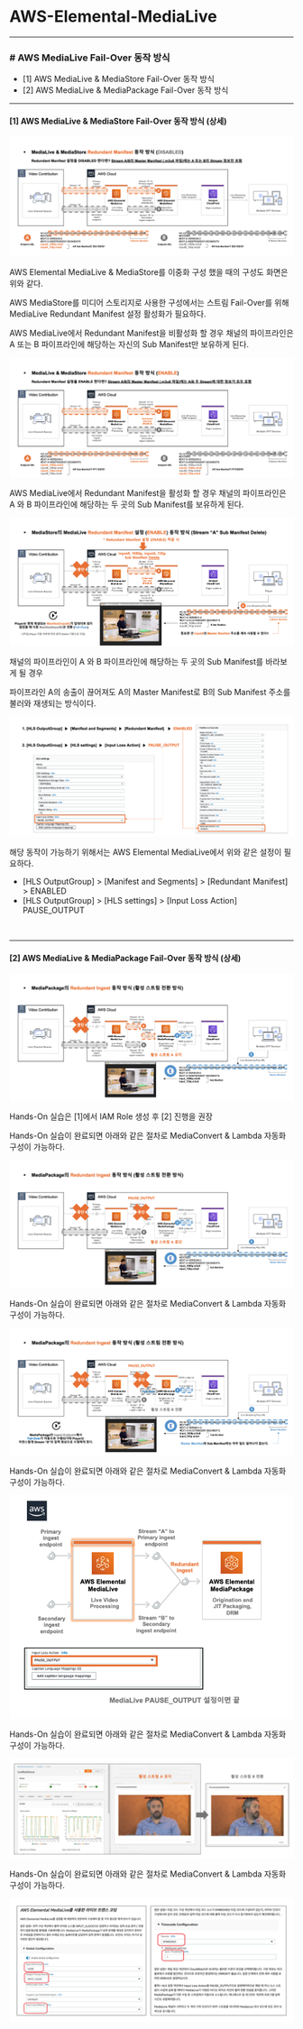 # AWS-Elemental-MediaLive

* * *

### # AWS MediaLive Fail-Over 동작 방식

- [1] AWS MediaLive & MediaStore Fail-Over 동작 방식
- [2] AWS MediaLive & MediaPackage Fail-Over 동작 방식


* * *

#### [1] AWS MediaLive & MediaStore Fail-Over 동작 방식 (상세)


![image](./images/Screen-0.png)

AWS Elemental MediaLive & MediaStore를 이중화 구성 했을 때의 구성도 화면은 위와 같다.

AWS MediaStore를 미디어 스토리지로 사용한 구성에서는 스트림 Fail-Over를 위해 MediaLive Redundant Manifest 설정 활성화가 필요하다.

AWS MediaLive에서 Redundant Manifest을 비활성화 할 경우 채널의 파이프라인은 A 또는 B 파이프라인에 해당하는 자신의 Sub Manifest만 보유하게 된다.




![image](./images/Screen-1.png)

AWS MediaLive에서 Redundant Manifest을 활성화 할 경우 채널의 파이프라인은 A 와 B 파이프라인에 해당하는 두 곳의 Sub Manifest를 보유하게 된다.

![image](./images/Screen-2.png)

채널의 파이프라인이 A 와 B 파이프라인에 해당하는 두 곳의 Sub Manifest를 바라보게 될 경우

파이프라인 A의 송출이 끊어져도 A의 Master Manifest로 B의 Sub Manifest 주소를 불러와 재생되는 방식이다.


![image](./images/Screen-3.png)

해당 동작이 가능하기 위해서는 AWS Elemental MediaLive에서 위와 같은 설정이 필요하다.

- [HLS OutputGroup] > [Manifest and Segments] > [Redundant Manifest] > ENABLED
- [HLS OutputGroup] > [HLS settings] > [Input Loss Action] PAUSE_OUTPUT


<br>

* * *

#### [2] AWS MediaLive & MediaPackage Fail-Over 동작 방식 (상세)

![image](./images/Screen-4.png)

Hands-On 실습은 [1]에서 IAM Role 생성 후 [2] 진행을 권장

Hands-On 실습이 완료되면 아래와 같은 절차로 MediaConvert & Lambda 자동화 구성이 가능하다. 

![image](./images/Screen-5.png)

Hands-On 실습이 완료되면 아래와 같은 절차로 MediaConvert & Lambda 자동화 구성이 가능하다. 

![image](./images/Screen-6.png)

Hands-On 실습이 완료되면 아래와 같은 절차로 MediaConvert & Lambda 자동화 구성이 가능하다. 

![image](./images/Screen-7.png)

Hands-On 실습이 완료되면 아래와 같은 절차로 MediaConvert & Lambda 자동화 구성이 가능하다. 

![image](./images/Screen-8.png)

Hands-On 실습이 완료되면 아래와 같은 절차로 MediaConvert & Lambda 자동화 구성이 가능하다. 

![image](./images/Screen-9.png)

<br>
